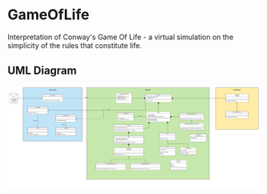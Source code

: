 # GameOfLife
Interpretation of Conway's Game Of Life - a virtual simulation on the simplicity of the rules that constitute life. 

## UML Diagram
![alt text](https://raw.githubusercontent.com/braden-alsford-myob/GameOfLife/master/Game%20of%20Life%20UML.png?token=AOOTULB3LTSIKZH3O3XZ7QK6S6WVO "UML")

